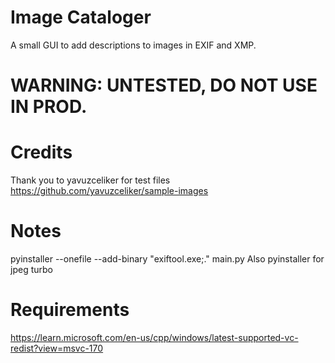 # Image Cataloger
 A small GUI to add descriptions to images in EXIF and XMP.

# WARNING: UNTESTED, DO NOT USE IN PROD.

# Credits

Thank you to yavuzceliker for test files
https://github.com/yavuzceliker/sample-images


# Notes

pyinstaller --onefile --add-binary "exiftool.exe;." main.py
Also pyinstaller for jpeg turbo

# Requirements
https://learn.microsoft.com/en-us/cpp/windows/latest-supported-vc-redist?view=msvc-170

